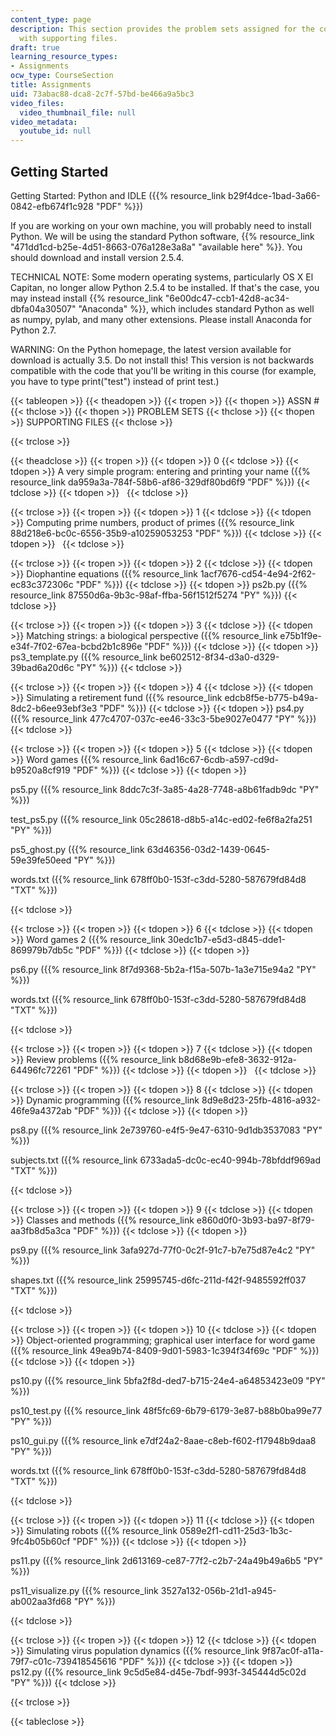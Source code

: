 ```yaml
---
content_type: page
description: This section provides the problem sets assigned for the course along
  with supporting files.
draft: true
learning_resource_types:
- Assignments
ocw_type: CourseSection
title: Assignments
uid: 73abac88-dca8-2c7f-57bd-be466a9a5bc3
video_files:
  video_thumbnail_file: null
video_metadata:
  youtube_id: null
---
```

Getting Started
---------------

Getting Started: Python and IDLE ({{% resource_link b29f4dce-1bad-3a66-0842-efb674f1c928 "PDF" %}})

If you are working on your own machine, you will probably need to install Python. We will be using the standard Python software, {{% resource_link "471dd1cd-b25e-4d51-8663-076a128e3a8a" "available here" %}}. You should download and install version 2.5.4.

TECHNICAL NOTE: Some modern operating systems, particularly OS X El Capitan, no longer allow Python 2.5.4 to be installed. If that's the case, you may instead install {{% resource_link "6e00dc47-ccb1-42d8-ac34-dbfa04a30507" "Anaconda" %}}, which includes standard Python as well as numpy, pylab, and many other extensions. Please install Anaconda for Python 2.7.

WARNING: On the Python homepage, the latest version available for download is actually 3.5. Do not install this! This version is not backwards compatible with the code that you'll be writing in this course (for example, you have to type print("test") instead of print test.)

{{< tableopen >}}
{{< theadopen >}}
{{< tropen >}}
{{< thopen >}}
ASSN #
{{< thclose >}}
{{< thopen >}}
PROBLEM SETS
{{< thclose >}}
{{< thopen >}}
SUPPORTING FILES
{{< thclose >}}

{{< trclose >}}

{{< theadclose >}}
{{< tropen >}}
{{< tdopen >}}
0
{{< tdclose >}}
{{< tdopen >}}
A very simple program: entering and printing your name ({{% resource_link da959a3a-784f-58b6-af86-329df80bd6f9 "PDF" %}})
{{< tdclose >}}
{{< tdopen >}}
 
{{< tdclose >}}

{{< trclose >}}
{{< tropen >}}
{{< tdopen >}}
1
{{< tdclose >}}
{{< tdopen >}}
Computing prime numbers, product of primes ({{% resource_link 88d218e6-bc0c-6556-35b9-a10259053253 "PDF" %}})
{{< tdclose >}}
{{< tdopen >}}
 
{{< tdclose >}}

{{< trclose >}}
{{< tropen >}}
{{< tdopen >}}
2
{{< tdclose >}}
{{< tdopen >}}
Diophantine equations ({{% resource_link 1acf7676-cd54-4e94-2f62-ec83c372306c "PDF" %}})
{{< tdclose >}}
{{< tdopen >}}
ps2b.py ({{% resource_link 87550d6a-9b3c-98af-ffba-56f1512f5274 "PY" %}})
{{< tdclose >}}

{{< trclose >}}
{{< tropen >}}
{{< tdopen >}}
3
{{< tdclose >}}
{{< tdopen >}}
Matching strings: a biological perspective ({{% resource_link e75b1f9e-e34f-7f02-67ea-bcbd2b1c896e "PDF" %}})
{{< tdclose >}}
{{< tdopen >}}
ps3\_template.py ({{% resource_link be602512-8f34-d3a0-d329-39bad6a20d6c "PY" %}})
{{< tdclose >}}

{{< trclose >}}
{{< tropen >}}
{{< tdopen >}}
4
{{< tdclose >}}
{{< tdopen >}}
Simulating a retirement fund ({{% resource_link edcb8f5e-b775-b49a-8dc2-b6ee93ebf3e3 "PDF" %}})
{{< tdclose >}}
{{< tdopen >}}
ps4.py ({{% resource_link 477c4707-037c-ee46-33c3-5be9027e0477 "PY" %}})
{{< tdclose >}}

{{< trclose >}}
{{< tropen >}}
{{< tdopen >}}
5
{{< tdclose >}}
{{< tdopen >}}
Word games ({{% resource_link 6ad16c67-6cdb-a597-cd9d-b9520a8cf919 "PDF" %}})
{{< tdclose >}}
{{< tdopen >}}


ps5.py ({{% resource_link 8ddc7c3f-3a85-4a28-7748-a8b61fadb9dc "PY" %}})

test\_ps5.py ({{% resource_link 05c28618-d8b5-a14c-ed02-fe6f8a2fa251 "PY" %}})

ps5\_ghost.py ({{% resource_link 63d46356-03d2-1439-0645-59e39fe50eed "PY" %}})

words.txt ({{% resource_link 678ff0b0-153f-c3dd-5280-587679fd84d8 "TXT" %}})


{{< tdclose >}}

{{< trclose >}}
{{< tropen >}}
{{< tdopen >}}
6
{{< tdclose >}}
{{< tdopen >}}
Word games 2 ({{% resource_link 30edc1b7-e5d3-d845-dde1-869979b7db5c "PDF" %}})
{{< tdclose >}}
{{< tdopen >}}


ps6.py ({{% resource_link 8f7d9368-5b2a-f15a-507b-1a3e715e94a2 "PY" %}})

words.txt ({{% resource_link 678ff0b0-153f-c3dd-5280-587679fd84d8 "TXT" %}})


{{< tdclose >}}

{{< trclose >}}
{{< tropen >}}
{{< tdopen >}}
7
{{< tdclose >}}
{{< tdopen >}}
Review problems ({{% resource_link b8d68e9b-efe8-3632-912a-64496fc72261 "PDF" %}})
{{< tdclose >}}
{{< tdopen >}}
 
{{< tdclose >}}

{{< trclose >}}
{{< tropen >}}
{{< tdopen >}}
8
{{< tdclose >}}
{{< tdopen >}}
Dynamic programming ({{% resource_link 8d9e8d23-25fb-4816-a932-46fe9a4372ab "PDF" %}})
{{< tdclose >}}
{{< tdopen >}}


ps8.py ({{% resource_link 2e739760-e4f5-9e47-6310-9d1db3537083 "PY" %}})

subjects.txt ({{% resource_link 6733ada5-dc0c-ec40-994b-78bfddf969ad "TXT" %}})


{{< tdclose >}}

{{< trclose >}}
{{< tropen >}}
{{< tdopen >}}
9
{{< tdclose >}}
{{< tdopen >}}
Classes and methods ({{% resource_link e860d0f0-3b93-ba97-8f79-aa3fb8d5a3ca "PDF" %}})
{{< tdclose >}}
{{< tdopen >}}


ps9.py ({{% resource_link 3afa927d-77f0-0c2f-91c7-b7e75d87e4c2 "PY" %}})

shapes.txt ({{% resource_link 25995745-d6fc-211d-f42f-9485592ff037 "TXT" %}})


{{< tdclose >}}

{{< trclose >}}
{{< tropen >}}
{{< tdopen >}}
10
{{< tdclose >}}
{{< tdopen >}}
Object-oriented programming; graphical user interface for word game ({{% resource_link 49ea9b74-8409-9d01-5983-1c394f34f69c "PDF" %}})
{{< tdclose >}}
{{< tdopen >}}


ps10.py ({{% resource_link 5bfa2f8d-ded7-b715-24e4-a64853423e09 "PY" %}})

ps10\_test.py ({{% resource_link 48f5fc69-6b79-6179-3e87-b88b0ba99e77 "PY" %}})

ps10\_gui.py ({{% resource_link e7df24a2-8aae-c8eb-f602-f17948b9daa8 "PY" %}})

words.txt ({{% resource_link 678ff0b0-153f-c3dd-5280-587679fd84d8 "TXT" %}})


{{< tdclose >}}

{{< trclose >}}
{{< tropen >}}
{{< tdopen >}}
11
{{< tdclose >}}
{{< tdopen >}}
Simulating robots ({{% resource_link 0589e2f1-cd11-25d3-1b3c-9fc4b05b60cf "PDF" %}})
{{< tdclose >}}
{{< tdopen >}}


ps11.py ({{% resource_link 2d613169-ce87-77f2-c2b7-24a49b49a6b5 "PY" %}})

ps11\_visualize.py ({{% resource_link 3527a132-056b-21d1-a945-ab002aa3fd68 "PY" %}})


{{< tdclose >}}

{{< trclose >}}
{{< tropen >}}
{{< tdopen >}}
12
{{< tdclose >}}
{{< tdopen >}}
Simulating virus population dynamics ({{% resource_link 9f87ac0f-a11a-79f7-c01c-739418545616 "PDF" %}})
{{< tdclose >}}
{{< tdopen >}}
ps12.py ({{% resource_link 9c5d5e84-d45e-7bdf-993f-345444d5c02d "PY" %}})
{{< tdclose >}}

{{< trclose >}}

{{< tableclose >}}